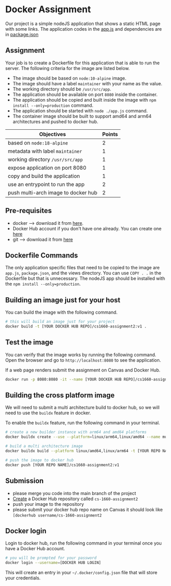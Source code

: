# Docker Assignment

Our project is a simple nodeJS application that shows a static HTML page with some links. The application codes in the [app.js](app.js) and dependencies are in [package.json](package.json)

## Assignment
Your job is to create a Dockerfile for this application that is able to run the server. The following criteria for the image are listed below.

- The image should be based on `node:10-alpine` image. 
- The image should have a label `maintainer` with your name as the value.
- The working directory should be `/usr/src/app`.
- The application should be available on port `8080` inside the container.
- The application should be copied and built inside the image with `npm install --only=production` command.
- The application should be started with `node ./app.js` command.
- The container image should be built to support amd64 and arm64 architectures and pushed to docker hub.

| Objectives                                     | Points |
|------------------------------------------------|--------|
| based on `node:18-alpine`                      | 2      |
| metadata with label `maintainer`               | 1      |
| working directory `/usr/src/app`               | 1      |
| expose application on port 8080 | 1      |
| copy and build the application                 | 1      |
| use an entrypoint to run the app               | 2      |
| push multi-arch image to docker hub            | 2      |

## Pre-requisites
- docker -->  download it from [here](https://www.docker.com/products/docker-desktop).
- Docker Hub account if you don't have one already. You can create one [here](https://hub.docker.com/signup)
- git --> download it from [here](https://git-scm.com/downloads)


## Dockerfile Commands
The only application specific files that need to be copied to the image are `app.js`, `package.json`, and the views directory. You can use `COPY . .` in the Dockerfile but that is unnecessary. The nodeJS app should be installed with the `npm install --only=production`.

## Building an image just for your host
You can build the image with the following command. 

```bash
# this will build an image just for your project
docker build -t [YOUR DOCKER HUB REPO]/cs1660-assignment2:v1 .
```

## Test the image
You can verify that the image works by running the following command. Open the browser and go to `http://localhost:8080` to see the application.

If a web page renders submit the assignment on Canvas and Docker Hub.

```bash
docker run -p 8080:8080 -it --name [YOUR DOCKER HUB REPO]/cs1660-assignment2:v1 --rm app
```

## Building the cross platform image
We will need to submit a multi architecture build to docker hub, so we will need to use the `buildx` feature in docker. 

To enable the `buildx` feature, run the following command in your terminal.

```bash 
# create a new builder instance with arm64 and amd64 platforms
docker buildx create --use --platform=linux/arm64,linux/amd64 --name multi-platform-builder

# build a multi architecture image
docker buildx build --platform linux/amd64,linux/arm64 -t [YOUR REPO NAME]/cs1660-assignment2:v1 .

# push the image to docker hub
docker push [YOUR REPO NAME]/cs1660-assignment2:v1
```
## Submission
- please merge you code into the main branch of the project
- [Create](https://docs.docker.com/docker-hub/quickstart/) a Docker Hub repository called `cs-1660-assignment2`
- push your image to the repository
- please submit your docker hub repo name on Canvas it should look like `[dockerhub username/cs-1660-assignment2`

## Docker login
Login to docker hub, run the following command in your terminal once you have a Docker Hub account.

```bash
# you will be prompted for your password
docker login --username=[DOCKER HUB LOGIN]
```

This will create an entry in your `~/.docker/config.json` file that will store your credentials.
